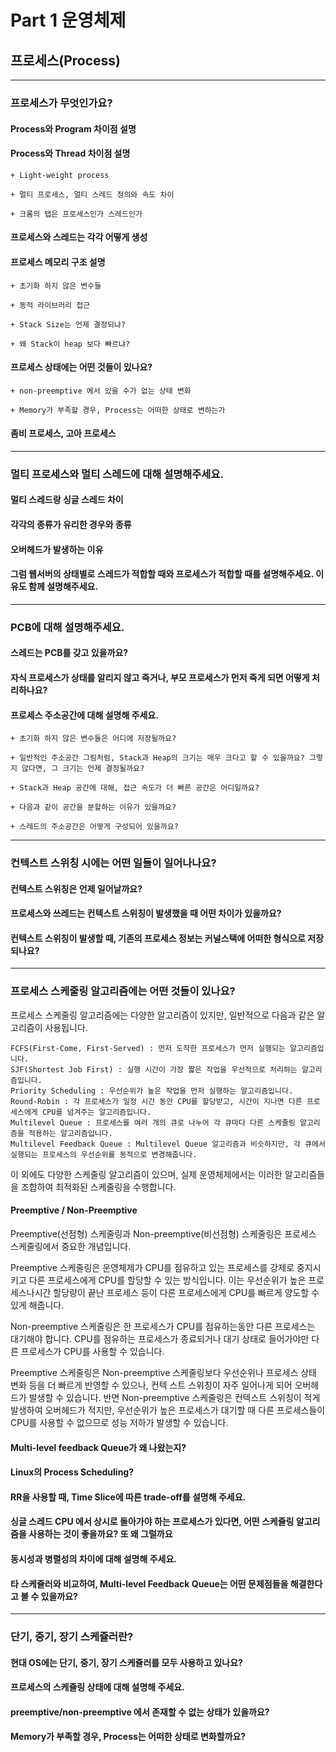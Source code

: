 # Part 1 운영체제

## 프로세스(Process)
---
### 프로세스가 무엇인가요?
  #### Process와 Program 차이점 설명
  #### Process와 Thread 차이점 설명
  
    + Light-weight process
    
    + 멀티 프로세스, 멀티 스레드 정의와 속도 차이
    
    + 크롬의 탭은 프로세스인가 스레드인가
    
  #### 프로세스와 스레드는 각각 어떻게 생성
  #### 프로세스 메모리 구조 설명
    + 초기화 하지 않은 변수들
    
    + 동적 라이브러리 접근
    
    + Stack Size는 언제 결정되냐?
    
    + 왜 Stack이 heap 보다 빠르냐?
    
  #### 프로세스 상태에는 어떤 것들이 있나요?
    + non-preemptive 에서 있을 수가 없는 상태 변화
    
    + Memory가 부족할 경우, Process는 어떠한 상태로 변하는가
    
  #### 좀비 프로세스, 고아 프로세스

---
### 멀티 프로세스와 멀티 스레드에 대해 설명해주세요.
  #### 멀티 스레드랑 싱글 스레드 차이
  #### 각각의 종류가 유리한 경우와 종류
  #### 오버헤드가 발생하는 이유
  #### 그럼 웹서버의 상태별로 스레드가 적합할 때와 프로세스가 적합할 때를 설명해주세요. 이유도 함께 설명해주세요.


---
### PCB에 대해 설명해주세요.
  #### 스레드는 PCB를 갖고 있을까요?
  #### 자식 프로세스가 상태를 알리지 않고 죽거나, 부모 프로세스가 먼저 죽게 되면 어떻게 처리하나요?
  #### 프로세스 주소공간에 대해 설명해 주세요.
    + 초기화 하지 않은 변수들은 어디에 저장될까요?
    
    + 일반적인 주소공간 그림처럼, Stack과 Heap의 크기는 매우 크다고 할 수 있을까요? 그렇지 않다면, 그 크기는 언제 결정될까요?
    
    + Stack과 Heap 공간에 대해, 접근 속도가 더 빠른 공간은 어디일까요?
    
    + 다음과 같이 공간을 분할하는 이유가 있을까요?
    
    + 스레드의 주소공간은 어떻게 구성되어 있을까요?



---
### 컨텍스트 스위칭 시에는 어떤 일들이 일어나나요?
  #### 컨텍스트 스위칭은 언제 일어날까요?
  #### 프로세스와 쓰레드는 컨텍스트 스위칭이 발생했을 때 어떤 차이가 있을까요?
  #### 컨텍스트 스위칭이 발생할 때, 기존의 프로세스 정보는 커널스택에 어떠한 형식으로 저장되나요?



---
### 프로세스 스케줄링 알고리즘에는 어떤 것들이 있나요?
프로세스 스케줄링 알고리즘에는 다양한 알고리즘이 있지만, 일반적으로 다음과 같은 알고리즘이 사용됩니다.
  
	FCFS(First-Come, First-Served) : 먼저 도착한 프로세스가 먼저 실행되는 알고리즘입니다.
	SJF(Shortest Job First) : 실행 시간이 가장 짧은 작업을 우선적으로 처리하는 알고리즘입니다.
	Priority Scheduling : 우선순위가 높은 작업을 먼저 실행하는 알고리즘입니다.
	Round-Robin : 각 프로세스가 일정 시간 동안 CPU를 할당받고, 시간이 지나면 다른 프로세스에게 CPU를 넘겨주는 알고리즘입니다.
	Multilevel Queue : 프로세스를 여러 개의 큐로 나누어 각 큐마다 다른 스케줄링 알고리즘을 적용하는 알고리즘입니다.
	Multilevel Feedback Queue : Multilevel Queue 알고리즘과 비슷하지만, 각 큐에서 실행되는 프로세스의 우선순위를 동적으로 변경해줍니다.
이 외에도 다양한 스케줄링 알고리즘이 있으며, 실제 운영체제에서는 이러한 알고리즘들을 조합하여 최적화된 스케줄링을 수행합니다.
  
  #### Preemptive / Non-Preemptive
  
  Preemptive(선점형) 스케줄링과 Non-preemptive(비선점형) 스케줄링은 프로세스 스케줄링에서 중요한 개념입니다.

  Preemptive 스케줄링은 운영체제가 CPU를 점유하고 있는 프로세스를 강제로 중지시키고 다른 프로세스에게 CPU를 할당할 수 있는 방식입니다. 이는 우선순위가 높은 프로세스나시간 할당량이 끝난 프로세스 등이 다른 프로세스에게 CPU를 빠르게 양도할 수 있게 해줍니다.

  Non-preemptive 스케줄링은 한 프로세스가 CPU를 점유하는동안 다른 프로세스는 대기해야 합니다. CPU를 점유하는 프로세스가 종료되거나 대기 상태로 들어가야만 다른 프로세스가 CPU를 사용할 수 있습니다.

  Preemptive 스케줄링은 Non-preemptive 스케줄링보다 우선순위나 프로세스 상태 변화 등을 더 빠르게 반영할 수 있으나, 컨텍	스트 스위칭이 자주 일어나게 되어 오버헤드가 발생할 수 있습니다. 반면 Non-preemptive 스케줄링은 컨텍스트 스위칭이 적게 발생하여 오버헤드가 적지만, 우선순위가 높은 프로세스가 대기할 때 다른 프로세스들이 CPU를 사용할 수 없으므로 성능 저하가 발생할 수 있습니다.
	
  #### Multi-level feedback Queue가 왜 나왔는지?
  #### Linux의 Process Scheduling?
  #### RR을 사용할 때, Time Slice에 따른 trade-off를 설명해 주세요.
  #### 싱글 스레드 CPU 에서 상시로 돌아가야 하는 프로세스가 있다면, 어떤 스케쥴링 알고리즘을 사용하는 것이 좋을까요? 또 왜 그럴까요
  #### 동시성과 병렬성의 차이에 대해 설명해 주세요.
  #### 타 스케쥴러와 비교하여, Multi-level Feedback Queue는 어떤 문제점들을 해결한다고 볼 수 있을까요?

---
### 단기, 중기, 장기 스케쥴러란?
  #### 현대 OS에는 단기, 중기, 장기 스케쥴러를 모두 사용하고 있나요?
  #### 프로세스의 스케쥴링 상태에 대해 설명해 주세요.
  #### preemptive/non-preemptive 에서 존재할 수 없는 상태가 있을까요?
  #### Memory가 부족할 경우, Process는 어떠한 상태로 변화할까요?



